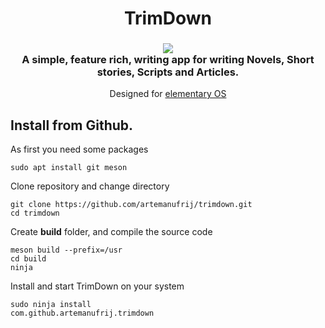 <div>
  <h1 align="center">TrimDown</h1>
  <h3 align="center"><img src="data/icons/64/com.github.artemanufrij.trimdown.svg"/><br>A simple, feature rich, writing app for writing Novels, Short stories, Scripts and Articles.</h3>
  <p align="center">Designed for <a href="https://elementary.io">elementary OS</a></p>
</div>

## Install from Github.

As first you need some packages
```
sudo apt install git meson
```

Clone repository and change directory
```
git clone https://github.com/artemanufrij/trimdown.git
cd trimdown
```

Create **build** folder, and compile the source code
```
meson build --prefix=/usr
cd build
ninja
```

Install and start TrimDown on your system
```
sudo ninja install
com.github.artemanufrij.trimdown
```
